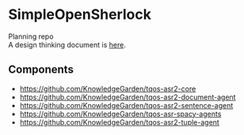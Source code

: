 # SimpleOpenSherlock
Planning repo<br/>
A design thinking document is [here](https://docs.google.com/document/d/1OIxdmAM1E5LG0iEFEgKmubQsQn0oGWK8h4FyDJYftmA/edit?usp=sharing).
## Components
* https://github.com/KnowledgeGarden/tqos-asr2-core
* https://github.com/KnowledgeGarden/tqos-asr2-document-agent
* https://github.com/KnowledgeGarden/tqos-asr2-sentence-agent
* https://github.com/KnowledgeGarden/tqos-asr-spacy-agents
* https://github.com/KnowledgeGarden/tqos-asr2-tuple-agent
